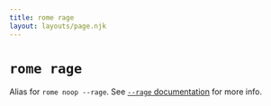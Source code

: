 ```yaml
---
title: rome rage
layout: layouts/page.njk
---
```


# `rome rage`

Alias for `rome noop --rage`. See [`--rage` documentation](/docs/cli/debugging#--rage) for more info.
